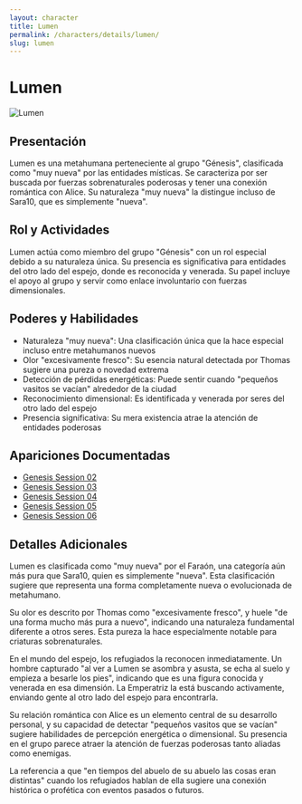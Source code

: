 ```yaml
---
layout: character
title: Lumen
permalink: /characters/details/lumen/
slug: lumen
---
```


# Lumen

<div class="character-photo">
  <img src="{{ site.baseurl }}/assets/img/characters/Lumen.png" alt="Lumen" />
</div>

## Presentación
Lumen es una metahumana perteneciente al grupo "Génesis", clasificada como "muy nueva" por las entidades místicas. Se caracteriza por ser buscada por fuerzas sobrenaturales poderosas y tener una conexión romántica con Alice. Su naturaleza "muy nueva" la distingue incluso de Sara10, que es simplemente "nueva".

## Rol y Actividades
Lumen actúa como miembro del grupo "Génesis" con un rol especial debido a su naturaleza única. Su presencia es significativa para entidades del otro lado del espejo, donde es reconocida y venerada. Su papel incluye el apoyo al grupo y servir como enlace involuntario con fuerzas dimensionales.

## Poderes y Habilidades
- Naturaleza "muy nueva": Una clasificación única que la hace especial incluso entre metahumanos nuevos
- Olor "excesivamente fresco": Su esencia natural detectada por Thomas sugiere una pureza o novedad extrema
- Detección de pérdidas energéticas: Puede sentir cuando "pequeños vasitos se vacían" alrededor de la ciudad
- Reconocimiento dimensional: Es identificada y venerada por seres del otro lado del espejo
- Presencia significativa: Su mera existencia atrae la atención de entidades poderosas

## Apariciones Documentadas
- [Genesis Session 02](../../campaigns/genesis/session-02.md)
- [Genesis Session 03](../../campaigns/genesis/session-03.md)
- [Genesis Session 04](../../campaigns/genesis/session-04.md)
- [Genesis Session 05](../../campaigns/genesis/session-05.md)
- [Genesis Session 06](../../campaigns/genesis/session-06.md)

## Detalles Adicionales
Lumen es clasificada como "muy nueva" por el Faraón, una categoría aún más pura que Sara10, quien es simplemente "nueva". Esta clasificación sugiere que representa una forma completamente nueva o evolucionada de metahumano.

Su olor es descrito por Thomas como "excesivamente fresco", y huele "de una forma mucho más pura a nuevo", indicando una naturaleza fundamental diferente a otros seres. Esta pureza la hace especialmente notable para criaturas sobrenaturales.

En el mundo del espejo, los refugiados la reconocen inmediatamente. Un hombre capturado "al ver a Lumen se asombra y asusta, se echa al suelo y empieza a besarle los pies", indicando que es una figura conocida y venerada en esa dimensión. La Emperatriz la está buscando activamente, enviando gente al otro lado del espejo para encontrarla.

Su relación romántica con Alice es un elemento central de su desarrollo personal, y su capacidad de detectar "pequeños vasitos que se vacían" sugiere habilidades de percepción energética o dimensional. Su presencia en el grupo parece atraer la atención de fuerzas poderosas tanto aliadas como enemigas.

La referencia a que "en tiempos del abuelo de su abuelo las cosas eran distintas" cuando los refugiados hablan de ella sugiere una conexión histórica o profética con eventos pasados o futuros.